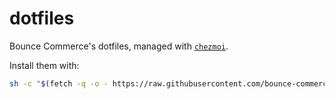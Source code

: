 # dotfiles

Bounce Commerce's dotfiles, managed with [`chezmoi`](https://github.com/twpayne/chezmoi).

Install them with:

```sh
sh -c "$(fetch -q -o - https://raw.githubusercontent.com/bounce-commerce/dotfiles/main/install)"
```
